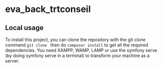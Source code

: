 # eva_back_trtconseil

## Local usage

To install this project, you can clone the repository with the git clone command `git clone ` then do `composer install` to get all the required dependencies. You need XAMPP, WAMP, LAMP or use the symfony serve (by doing symfony serve in a terminal) to transform your machine as a server.
